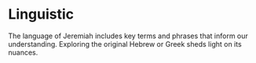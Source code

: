 # Linguistic

The language of Jeremiah includes key terms and phrases that inform our understanding. Exploring the original Hebrew or Greek sheds light on its nuances.


